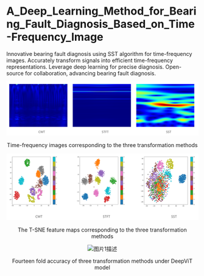 # A_Deep_Learning_Method_for_Bearing_Fault_Diagnosis_Based_on_Time-Frequency_Image
Innovative bearing fault diagnosis using SST algorithm for time-frequency images. Accurately transform signals into efficient time-frequency representations. Leverage deep learning for precise diagnosis. Open-source for collaboration, advancing bearing fault diagnosis.


<div style="flex:1; text-align:center;">
    <img src="readme_pic/3methods.png" alt="图片1描述" width="900">
    <p>Time-frequency images corresponding to the three transformation methods</p>
</div>

<div style="flex:1; text-align:center;">
    <img src="readme_pic/3tsne.png" alt="图片1描述" width="900">
    <p>The T-SNE feature maps corresponding to the three transformation methods</p>
</div>

<div style="flex:1; text-align:center;">
    <img src="readme_pic/三个信号处理方法在CA_CNN_2的对比.png.png" alt="图片1描述" width="900">
    <p>Fourteen fold accuracy of three transformation methods under DeepViT model</p>
</div>

